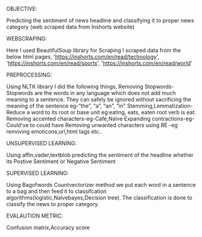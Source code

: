 OBJECTIVE:

Predicting the sentiment of news headline and classifying it to proper news category (web scraped data from Inshorts website) 

WEBSCRAPING:

Here I used BeautifulSoup library for Scraping
I scraped data from the below html pages,
'https://inshorts.com/en/read/technology',
'https://inshorts.com/en/read/sports',
'https://inshorts.com/en/read/world'

PREPROCESSING:

Using NLTK library I did the following things,
Removing Stopwords-Stopwords are the words in any language which does not add much meaning to a sentence. They can safely be ignored without sacrificing the meaning of the sentence eg-“the”, “a”, “an”, “in"
Stemming,Lemmatization-Reduce a word to its root or base unit eg:eating, eats, eaten root verb is eat.
Removing accented characters-eg-Café,Naïve
Expanding contractions-eg-Could've to could have
Removing unwanted characters using RE -eg removing emoticons,url,html tags etc..

UNSUPERVISED LEARNING:

Using affin,vader,textblob predicting the sentiment of the headline whether its Postive Sentiment or Negative Sentiment

SUPERVISED LEARNING:

Using Bagofwords Countvectorizer method we put each word in a sentence to a bag and then feed it to classifcation algorithms(logistic,Naivebayes,Decision tree).
The classification is done to classify the news to proper category.

EVALAUTION METRIC:

Confusion matrix,Accuracy score

